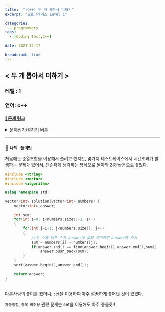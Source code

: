 ```yaml
---
title:  "[C++] 두 개 뽑아서 더하기"
excerpt: "프로그래머스 Level 1"

categories:
  - programmers
tags:
  - [Coding Test,C++]

date: 2021-12-17

breadcrumb: true
---
```


## < 두 개 뽑아서 더하기 >

### 레벨 : 1
### 언어: c++ 

#### [📂문제 링크](https://programmers.co.kr/learn/courses/30/lessons/68644)

<details>
<summary>문제접기/펼치기 버튼</summary>
<div markdown="1">
<br>

## 두 개 뽑아서 더하기

### 문제 설명
---
정수 배열 numbers가 주어집니다. numbers에서 서로 다른 인덱스에 있는 두 개의 수를 뽑아 더해서 만들 수 있는 모든 수를 배열에 오름차순으로 담아 return 하도록 solution 함수를 완성해주세요.

### 제한사항
---
numbers의 길이는 2 이상 100 이하입니다.
numbers의 모든 수는 0 이상 100 이하입니다.

---
### 입출력 예

| numbers     | result        |
| ----------- | ------------- |
| [2,1,3,4,1] | [2,3,4,5,6,7] |
| [5,0,2,7]   | [2,5,7,9,12]  |

---
### 입출력 예 설명

 - 입출력 예 #1

    2 = 1 + 1 입니다. (1이 numbers에 두 개 있습니다.)

    3 = 2 + 1 입니다.

    4 = 1 + 3 입니다.

    5 = 1 + 4 = 2 + 3 입니다.

    6 = 2 + 4 입니다.

    7 = 3 + 4 입니다.

    따라서 `[2,3,4,5,6,7]` 을 return 해야 합니다.

- 입출력 예 #2

    2 = 0 + 2 입니다.

    5 = 5 + 0 입니다.

    7 = 0 + 7 = 5 + 2 입니다.

    9 = 2 + 7 입니다.

    12 = 5 + 7 입니다.

    따라서 `[2,5,7,9,12]` 를 return 해야 합니다.
</div>
</details>

***
###  🔶 `나의 풀이법`

처음에는 순열조합을 이용해서 풀려고 했지만, 몇가지 테스트케이스에서 시간초과가 발생하는 문제가 있어서, 단순하게 생각하는 방식으로 돌아와 2중for문으로 풀었다.

```c++
#include <string>
#include <vector>
#include <algorithm>

using namespace std;

vector<int> solution(vector<int> numbers) {
    vector<int> answer;

    int sum;
    for(int i=0; i<numbers.size()-1; i++)
    {
        for(int j=i+1; j<numbers.size(); j++)
        {
            //두 수를 더한 수가 answer에 없을 경우에만 answer에 추가
            sum = numbers[i] + numbers[j];
            if(answer.end() == find(answer.begin(),answer.end(),sum))
                answer.push_back(sum);
        }
    }
    sort(answer.begin(),answer.end());

    return answer;
}

```
<br>
다른사람의 풀이를 봤더니, set을 이용하여 아주 깔끔하게 풀어낸 것이 있었다.<br>

`자동정렬`, `중복 비허용` 관련 문제는 set을 이용해도 아주 좋을듯!!


<br>